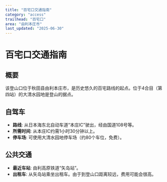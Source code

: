 ```yaml
---
title: "百宅口交通指南"
category: "access"
trailhead: "百宅口"
area: "由利本庄市"
last_updated: "2025-06-30"
---
```


# 百宅口交通指南

## 概要
该登山口位于秋田县由利本庄市，是历史悠久的百宅路线的起点。位于4合目（第四站）的大清水园地是登山的据点。

## 自驾车
- **路线**: 从日本海东北自动车道“本庄IC”驶出，经由国道108号等。
- **所需时间**: 从本庄IC约需1小时30分钟以上。
- **停车场**: 可使用大清水园地停车场（约80个车位，免费）。

## 公共交通
- **最近车站**: 由利高原铁道“矢岛站”。
- **出租车**: 从矢岛站乘坐出租车。由于到登山口距离较远，费用可能会很高。